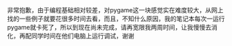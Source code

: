 非常抱歉，由于编程基础相对较差，对pygame这一块感觉实在难度较大，从网上找的一些例子就要花很多时间去看，而且，不知什么原因，我的笔记本每次一运行pygame就卡死了，所以到现在尚未完成，请再宽限我两周时间，让我慢慢去消化，再配同学时间在他们电脑上运行调试，谢谢
